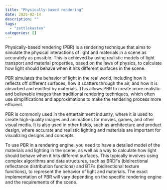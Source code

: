 ```yaml
---
title: "Physically-based rendering"
date: 2025-02-14
description: ""
tags: 
  - "zettlekasten"
categories: []
---
```


Physically-based rendering (PBR) is a rendering technique that aims to simulate the physical interactions of light and materials in a scene as accurately as possible. This is achieved by using realistic models of light transport and material properties, based on the laws of physics, to calculate how light should behave when it hits different surfaces in the scene.

PBR simulates the behavior of light in the real world, including how it reflects off different surfaces, how it scatters through the air, and how it is absorbed and emitted by materials. This allows PBR to create more realistic and believable images than traditional rendering techniques, which often use simplifications and approximations to make the rendering process more efficient.

PBR is commonly used in the entertainment industry, where it is used to create high-quality images and animations for movies, games, and other visual media. It is also used in other fields, such as architecture and product design, where accurate and realistic lighting and materials are important for visualizing designs and concepts.

To use PBR in a rendering engine, you need to have a detailed model of the materials and lighting in the scene, as well as a way to calculate how light should behave when it hits different surfaces. This typically involves using complex algorithms and data structures, such as BRDFs (bidirectional reflectance distribution functions) and BTFs (bidirectional texture functions), to represent the behavior of light and materials. The exact implementation of PBR will vary depending on the specific rendering engine and the requirements of the scene.